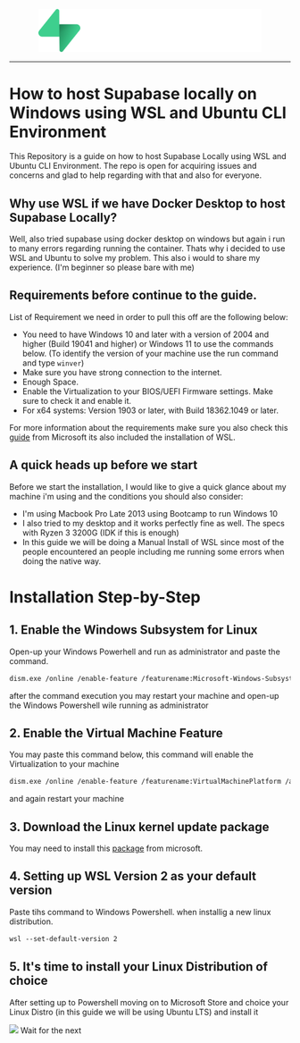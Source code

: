 <p align="Center">
    <img src="https://raw.githubusercontent.com/supabase/supabase/master/packages/common/assets/images/supabase-logo-wordmark--dark.png" width="400">
</p>

---

# How to host Supabase locally on Windows using WSL and Ubuntu CLI Environment

This Repository is a guide on how to host Supabase Locally using WSL and Ubuntu CLI Environment. The repo is open for acquiring issues and concerns and glad to help regarding with that and also for everyone.

## Why use WSL if we have Docker Desktop to host Supabase Locally?
Well, also tried supabase using docker desktop on windows but again i run to many errors regarding running the container. Thats why i decided to use WSL and Ubuntu to solve my problem. This also i would to share my experience. (I'm beginner so please bare with me)

## Requirements before continue to the guide.
List of Requirement we need in order to pull this off are the following below:

- You need to have Windows 10 and later with a version of 2004 and higher (Build 19041 and higher) or Windows 11 to use the commands below. (To identify the version of your machine use the run command and type `winver`)
- Make sure you have strong connection to the internet.
- Enough Space.
- Enable the Virtualization to your BIOS/UEFI Firmware settings. Make sure to check it and enable it.
- For x64 systems: Version 1903 or later, with Build 18362.1049 or later.

For more information about the requirements make sure you also check this [guide](https://learn.microsoft.com/en-us/windows/wsl/install) from Microsoft its also included the installation of WSL.

## A quick heads up before we start
Before we start the installation, I would like to give a quick glance about my machine i'm using and the conditions you should also consider:
- I'm using Macbook Pro Late 2013 using Bootcamp to run Windows 10
- I also tried to my desktop and it works perfectly fine as well. The specs with Ryzen 3 3200G (IDK if this is enough)
- In this guide we will be doing a Manual Install of WSL since most of the people encountered an people including me running some errors when doing the native way.

# Installation Step-by-Step
## 1. Enable the Windows Subsystem for Linux
Open-up your Windows Powerhell and run as administrator and paste the command.

```md
dism.exe /online /enable-feature /featurename:Microsoft-Windows-Subsystem-Linux /all /norestart
```

after the command execution you may restart your machine and open-up the Windows Powershell wile running as administrator

## 2. Enable the Virtual Machine Feature
You may paste this command below, this command will enable the Virtualization to your machine

```md
dism.exe /online /enable-feature /featurename:VirtualMachinePlatform /all /norestart
```

and again restart your machine

## 3. Download the Linux kernel update package
You may need to install this [package](https://wslstorestorage.blob.core.windows.net/wslblob/wsl_update_x64.msi) from microsoft.

## 4. Setting up WSL Version 2 as your default version
Paste tihs command to Windows Powershell. when installig a new linux distribution.
```md
wsl --set-default-version 2
```

## 5. It's time to install your Linux Distribution of choice
After setting up to Powershell moving on to Microsoft Store and choice your Linux Distro (in this guide we will be using Ubuntu LTS) and install it

<img src="https://raw.githubusercontent.com/efreetgaming/supa-laravel/refs/heads/main/assets/msstore.png?token=GHSAT0AAAAAAC47WOCQVTSCGMZCARUXQURWZ4HZJQQ">
Wait for the next
